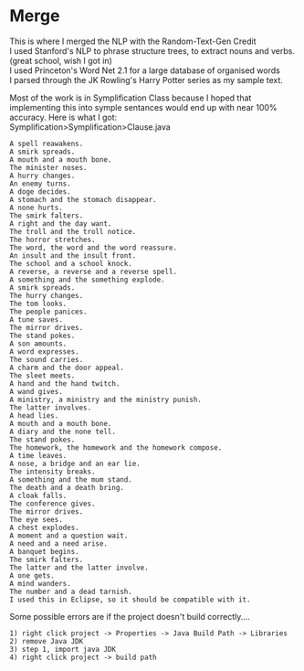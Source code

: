 # Merge
This is where I merged the NLP with the Random-Text-Gen 
Credit<br/>
I used Stanford's NLP to phrase structure trees, to extract nouns and verbs. (great school, wish I got in)<br/>
I used Princeton's Word Net 2.1 for a large database of organised words<br/>
I parsed through the JK Rowling's Harry Potter series as my sample text.

<Head>
Most of the work is in Symplification Class because I hoped that implementing this into symple sentances would end up with near 100% accuracy. Here is what I got:<br/>
Symplification>Symplification>Clause.java<br/>

	A spell reawakens.
	A smirk spreads.
	A mouth and a mouth bone.	
	The minister noses.
	A hurry changes.
	An enemy turns.
	A doge decides.
	A stomach and the stomach disappear.
	A none hurts.
	The smirk falters.
	A right and the day want.
	The troll and the troll notice.
	The horror stretches.
	The word, the word and the word reassure.
	An insult and the insult front.
	The school and a school knock.
	A reverse, a reverse and a reverse spell.
	A something and the something explode.
	A smirk spreads.
	The hurry changes.
	The tom looks.
	The people panices.
	A tune saves.
	The mirror drives.
	The stand pokes.
	A son amounts.
	A word expresses.
	The sound carries.
	A charm and the door appeal.
	The sleet meets.
	A hand and the hand twitch.
	A wand gives.
	A ministry, a ministry and the ministry punish.
	The latter involves.
	A head lies.
	A mouth and a mouth bone.
	A diary and the none tell.
	The stand pokes.
	The homework, the homework and the homework compose.
	A time leaves.
	A nose, a bridge and an ear lie.
	The intensity breaks.	
	A something and the mum stand.
	The death and a death bring.
	A cloak falls.
	The conference gives.
	The mirror drives.
	The eye sees.
	A chest explodes.
	A moment and a question wait.
	A need and a need arise.
	A banquet begins.
	The smirk falters.
	The latter and the latter involve.
	A one gets.
	A mind wanders.
	The number and a dead tarnish.
	I used this in Eclipse, so it should be compatible with it.
Some possible errors are if the project doesn't build correctly....<br/>
	
	1) right click project -> Properties -> Java Build Path -> Libraries
	2) remove Java JDK
	3) step 1, import java JDK
	4) right click project -> build path
